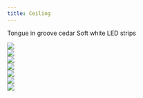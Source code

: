 ```yaml
---
title: Ceiling
---
```


Tongue in groove cedar
Soft white LED strips

<div class="row">
  <div class="col">
    <img src="/public/vanbuild/7.0.jpg" />
  </div>
  <div class="col">
    <img src="/public/vanbuild/7.1.jpg" />
  </div>
  <div class="col">
    <img src="/public/vanbuild/7.2.jpg" />
  </div>
  <div class="col">
    <img src="/public/vanbuild/7.3.jpg" />
  </div>
</div>
<div class="row">
  <div class="col">
    <img src="/public/vanbuild/7.4.jpg" />
  </div>
  <div class="col">
    <img src="/public/vanbuild/7.5.jpg" />
  </div>
  <div class="col">
    <img src="/public/vanbuild/7.6.jpg" />
  </div>
</div>
